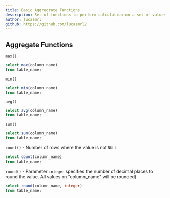 ```yaml
---
title: Basic Aggregrate Functions
description: Set of functions to perform calculation on a set of values. The return is a single summary value. (Except for "round()")
author: lucasmrl
github: https://github.com/lucasmrl/
---
```


## Aggregate Functions

`max()`
```sql
select max(column_name)
from table_name;
```

`min()`
```sql
select min(column_name)
from table_name;
```

`avg()`
```sql
select avg(column_name)
from table_name;
```

`sum()`
```sql
select sum(column_name)
from table_name;
```

`count()` - Number of rows where the value is not `NULL`
```sql
select count(column_name)
from table_name;
```

`round()` -  Parameter `integer` specifies the number of decimal places to round the value. All values on "column_name" will be rounded)
```sql
select round(column_name, integer)
from table_name;
```

